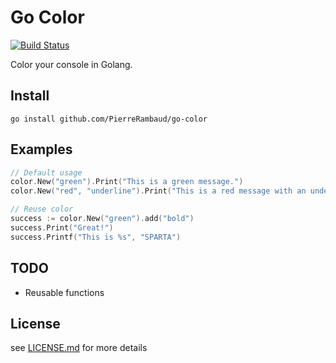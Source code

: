 # Go Color
[![Build Status](https://travis-ci.org/PierreRambaud/go-color.svg?branch=master)](https://travis-ci.org/PierreRambaud/go-color)

Color your console in Golang.

## Install

```
go install github.com/PierreRambaud/go-color
```

## Examples

```go
// Default usage
color.New("green").Print("This is a green message.")
color.New("red", "underline").Print("This is a red message with an underline.")

// Reuse color
success := color.New("green").add("bold")
success.Print("Great!")
success.Printf("This is %s", "SPARTA")
```

## TODO

- Reusable functions


## License

see [LICENSE.md](LICENSE.md) for more details
